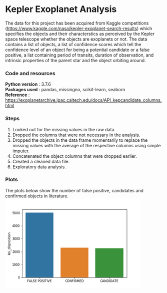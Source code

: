 # Kepler Exoplanet Analysis
The data for this project has been acquired from Kaggle competitions (https://www.kaggle.com/nasa/kepler-exoplanet-search-results) which specifies the objects and their characterstics as perceived by the Kepler space telescope whether the objects are exoplanets or not. The data contains a list of objects, a list of confidence scores which tell the confidence level of an object for being a potential candidate or a false positive, a list containing period of transits, duration of observation, and intrinsic properties of the parent star and the object orbiting around.

### Code and resources
**Python version** : 3.7.6  
**Packages used** : pandas, missingno, scikit-learn, seaborn  
**Reference** : https://exoplanetarchive.ipac.caltech.edu/docs/API_kepcandidate_columns.html  

### Steps
1. Looked out for the missing values in the raw data.
2. Dropped the columns that were not necessary in the analysis.
3. Dropped the objects in the data frame momentarily to replace the missing values with the average of the respective columns using simple imputer.
4. Concatenated the object columns that were dropped earlier.
5. Created a cleaned data file.
6. Exploratory data analysis.

### Plots
The plots below show the number of false positive, candidates and confirmed objects in literature.  
![in literature](\In_literature.png)
